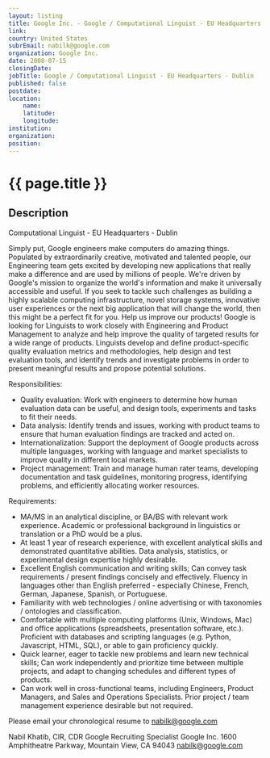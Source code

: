 ```yaml
---
layout: listing
title: Google Inc. - Google / Computational Linguist - EU Headquarters - Dublin
link:
country: United States
subrEmail: nabilk@google.com
organization: Google Inc. 
date: 2008-07-15
closingDate: 
jobTitle: Google / Computational Linguist - EU Headquarters - Dublin
published: false
postdate:
location:
	name: 
	latitude: 
	longitude: 
institution: 
organization: 
position: 
--- 
```



# {{ page.title }}

## Description






Computational Linguist - EU Headquarters - Dublin


Simply put, Google engineers make computers do amazing things. Populated by extraordinarily creative, motivated and talented people, our Engineering team gets excited by developing new applications that really make a difference and are used by millions of people. We're driven by Google's mission to organize the world's information and make it universally accessible and useful. If you seek to tackle such challenges as building a highly scalable computing infrastructure, novel storage systems, innovative user experiences or the next big application that will change the world, then this might be a perfect fit for you.
Help us improve our products! Google is looking for Linguists to work closely with Engineering and Product Management to analyze and help improve the quality of targeted results for a wide range of products. Linguists develop and define product-specific quality evaluation metrics and methodologies, help design and test evaluation tools, and identify trends and investigate problems in order to present meaningful results and propose potential solutions.

Responsibilities:

   * Quality evaluation: Work with engineers to determine how human evaluation data can be useful, and design tools, experiments and tasks to fit their needs.
   * Data analysis: Identify trends and issues, working with product teams to ensure that human evaluation findings are tracked and acted on.
   * Internationalization: Support the deployment of Google products across multiple languages, working with language and market specialists to improve quality in different local markets.
   * Project management: Train and manage human rater teams, developing documentation and task guidelines, monitoring progress, identifying problems, and efficiently allocating worker resources.

Requirements:

   * MA/MS in an analytical discipline, or BA/BS with relevant work experience. Academic or professional background in linguistics or translation or a PhD would be a plus.
   * At least 1 year of research experience, with excellent analytical skills and demonstrated quantitative abilities. Data analysis, statistics, or experimental design expertise highly desirable.
   * Excellent English communication and writing skills; Can convey task requirements / present findings concisely and effectively. Fluency in languages other than English preferred - especially Chinese, French, German, Japanese, Spanish, or Portuguese.
   * Familiarity with web technologies / online advertising or with taxonomies / ontologies and classification.
   * Comfortable with multiple computing platforms (Unix, Windows, Mac) and office applications (spreadsheets, presentation software, etc.). Proficient with databases and scripting languages (e.g. Python, Javascript, HTML, SQL), or able to gain proficiency quickly.
   * Quick learner, eager to tackle new problems and learn new technical skills; Can work independently and prioritize time between multiple projects, and adapt to changing schedules and different types of products.
   * Can work well in cross-functional teams, including Engineers, Product Managers, and Sales and Operations Specialists. Prior project / team management experience desirable but not required.


Please email your chronological resume to nabilk@google.com

Nabil Khatib, CIR, CDR
Google Recruiting Specialist
Google Inc.
1600 Amphitheatre Parkway, Mountain View, CA 94043
nabilk@google.com









</p>
